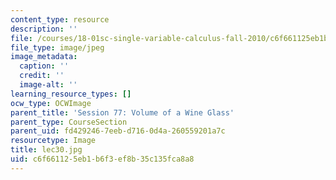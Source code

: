 ```yaml
---
content_type: resource
description: ''
file: /courses/18-01sc-single-variable-calculus-fall-2010/c6f661125eb1b6f3ef8b35c135fca8a8_lec30.jpg
file_type: image/jpeg
image_metadata:
  caption: ''
  credit: ''
  image-alt: ''
learning_resource_types: []
ocw_type: OCWImage
parent_title: 'Session 77: Volume of a Wine Glass'
parent_type: CourseSection
parent_uid: fd429246-7eeb-d716-0d4a-260559201a7c
resourcetype: Image
title: lec30.jpg
uid: c6f66112-5eb1-b6f3-ef8b-35c135fca8a8
---
```

